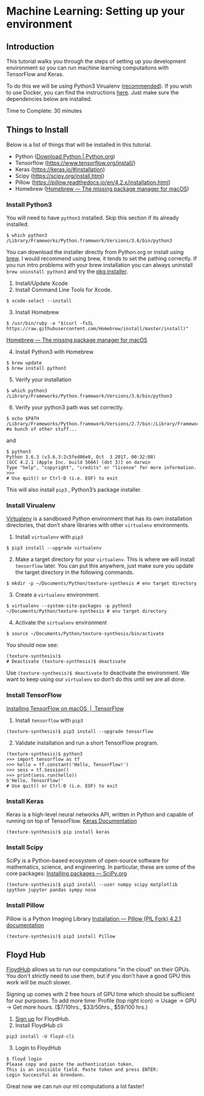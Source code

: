 # Machine Learning: Setting up your environment
## Introduction
This tutorial walks you through the steps of setting up you development environment  so you can run machine learning computaitons with TensorFlow and Keras.

To do this we will be using Python3 Virualenv ([recommended](https://www.tensorflow.org/install/install_mac#determine_how_to_install_tensorflow)). If you wish to use Docker, you can find the instructions [here](https://www.tensorflow.org/install/install_mac#installing_with_docker). Just make sure the dependencies below are installed.

Time to Complete: 30 minutes

## Things to Install
Below is a list of things that will be installed in this tutorial. 
- Python ([Download Python | Python.org](https://www.python.org/downloads/))
- Tensorflow (https://www.tensorflow.org/install/)
- Keras (https://keras.io/#installation)
- Scipy (https://scipy.org/install.html)
- Pillow (https://pillow.readthedocs.io/en/4.2.x/installation.html)
- Homebrew ([Homebrew — The missing package manager for macOS](https://brew.sh/))

### Install Python3
You will need to have `python3` installed. Skip this section if its already installed. 
```
$ which python3
/Library/Frameworks/Python.framework/Versions/3.6/bin/python3
```

 You can download the installer directly from Python.org or install using [brew](https://brew.sh/). I would recommend using brew, it tends to set the pathing correctly. If you run intro problems with your brew installation you can always uninstall `brew uninstall python3` and try the [pkg installer](https://www.python.org/downloads/). 

1. Install/Update Xcode
2. Install Command Line Tools for Xcode.
```
$ xcode-select --install
```

3. Install Homebrew
```
$ /usr/bin/ruby -e "$(curl -fsSL https://raw.githubusercontent.com/Homebrew/install/master/install)"
```
[Homebrew — The missing package manager for macOS](https://brew.sh/)

4. Install Python3 with Homebrew
```
$ brew update
$ brew install python3
```

5. Verify your installation
```
$ which python3
/Library/Frameworks/Python.framework/Versions/3.6/bin/python3
```

6. Verify your python3 path was set correctly.
```
$ echo $PATH
/Library/Frameworks/Python.framework/Versions/2.7/bin:/Library/Frameworks/Python.framework/Versions/3.6/bin #a bunch of other stuff...
```

and
```
$ python3
Python 3.6.3 (v3.6.3:2c5fed86e0, Oct  3 2017, 00:32:08)
[GCC 4.2.1 (Apple Inc. build 5666) (dot 3)] on darwin
Type "help", "copyright", "credits" or "license" for more information.
>>>
# Use quit() or Ctrl-D (i.e. EOF) to exit
```

This will also install `pip3` , Python3’s package installer. 

### Install Virualenv
[Virtualenv](https://virtualenv.pypa.io/en/stable/)  is a sandboxed Python environment that has its own installation directories, that don’t share libraries with other `virtualenv` environments.

1. Install `virtualenv` with `pip3`
```
$ pip3 install --upgrade virtualenv
```

2. Make a target directory for your `virtualenv`. 
This is where we will install `tensorflow` later. You can put this anywhere, just make sure you update the target directory in the following commands.
```
$ mkdir -p ~/Documents/Python/texture-synthesis # env target directory
```

3. Create a `virtualenv` environment.
```
$ virtualenv --system-site-packages -p python3 ~/Documents/Python/texture-synthesis # env target directory
```

4. Activate the `virtualenv` environment
```
$ source ~/Documents/Python/texture-synthesis/bin/activate
```

You should now see:
```
(texture-synthesis)$
# Deactivate (texture-synthesis)$ deactivate
```

Use `(texture-synthesis)$ deactivate` to deactivate the environment. We want to keep using our `virtualenv` so don’t do this until we are all done. 

### Install TensorFlow
[Installing TensorFlow on macOS  |  TensorFlow](https://www.tensorflow.org/install/install_mac)

1. Install `tensorflow` with `pip3`
```
(texture-synthesis)$ pip3 install --upgrade tensorflow
```

2. Validate installation and run a short TensorFlow program.
```
(texture-synthesis)$ python3
>>> import tensorflow as tf
>>> hello = tf.constant('Hello, TensorFlow!')
>>> sess = tf.Session()
>>> print(sess.run(hello))
b'Hello, TensorFlow!'
# Use quit() or Ctrl-D (i.e. EOF) to exit
```

### Install Keras
Keras is a high-level neural networks API, written in Python and capable of running on top of TensorFlow. [Keras Documentation](https://keras.io/#installation)
```
(texture-synthesis)$ pip install keras
```

### Install Scipy
SciPy is a Python-based ecosystem of open-source software for mathematics, science, and engineering. In particular, these are some of the core packages: [Installing packages — SciPy.org](https://scipy.org/install.html)
```
(texture-synthesis)$ pip3 install --user numpy scipy matplotlib ipython jupyter pandas sympy nose
```

### Install Pillow
Pillow is a Python Imaging Library [Installation — Pillow (PIL Fork) 4.2.1 documentation](https://pillow.readthedocs.io/en/4.2.x/installation.html)
```
(texture-synthesis)$ pip3 install Pillow
```

## Floyd  Hub
[FloydHub](https://www.floydhub.com/) allows us to run our computations "in the cloud" on their GPUs. You don't strictly need to use them, but if you don't have a good GPU this work will be *much* slower.

Signing up comes with 2 free hours of GPU time which should be sufficient for our purposes. To add more time: Profile (top right icon) -> Usage -> GPU -> Get more hours. ($7/10hrs., $33/50hrs., $59/100 hrs.)

1. [Sign up](https://www.floydhub.com/) for FloydHub. 
2. Install FloydHub cli
```
pip3 install -U floyd-cli
```

3. Login to FloydHub
```
$ floyd login
Please copy and paste the authentication token.
This is an invisible field. Paste token and press ENTER:
Login Successful as brendann.
```

Great now we can run our ml computations a lot faster!